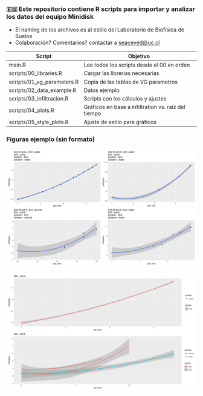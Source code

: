 ### :es: Este repositorio contiene R scripts para importar y analizar los datos del equipo Minidisk

* El naming de los archivos es al estilo del Laboratorio de Biofísica de Suelos
* Colaboración? Comentarios? contactar a seaceved@uc.cl

| Script | Objetivo |
| ------------- | ------------- |
| main.R  | Lee todos los scripts desde el 00 en orden |
| scripts/00_libraries.R  | Cargar las librerias necesarias  |
| scripts/01_vg_parameters.R  | Copia de las tablas de VG parametros  |
| scripts/02_data_example.R  | Datos ejemplo  |
| scripts/03_infiltracion.R  | Scripts con los cálculos y ajustes  |
| scripts/04_plots.R  | Gráficos en base a infiltration vs. raiz del tiempo  |
| scripts/05_style_plots.R  | Ajuste de estilo para gráficos  |

### Figuras ejemplo (sin formato)

![plot_1](https://github.com/Saryace/minidiskR/blob/main/figures/plot_bysoilID_plot.png?raw=true)

![plot_2](https://github.com/Saryace/minidiskR/blob/main/figures/plot_bysoil_plot.png?raw=true)